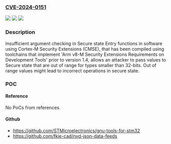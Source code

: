 ### [CVE-2024-0151](https://cve.mitre.org/cgi-bin/cvename.cgi?name=CVE-2024-0151)
![](https://img.shields.io/static/v1?label=Product&message=Arm%20v8-M%20Security%20Extensions%20Requirements%20on%20Development%20Tools&color=blue)
![](https://img.shields.io/static/v1?label=Version&message=1.0%20&color=brightgreen)
![](https://img.shields.io/static/v1?label=Vulnerability&message=CWE-241%20Improper%20Handling%20of%20Unexpected%20Data%20Type&color=brightgreen)

### Description

Insufficient argument checking in Secure state Entry functions in software using Cortex-M Security Extensions (CMSE), that has been compiled using toolchains that implement 'Arm v8-M Security Extensions Requirements on Development Tools' prior to version 1.4, allows an attacker to pass values to Secure state that are out of range for types smaller than 32-bits. Out of range values might lead to incorrect operations in secure state.

### POC

#### Reference
No PoCs from references.

#### Github
- https://github.com/STMicroelectronics/gnu-tools-for-stm32
- https://github.com/fkie-cad/nvd-json-data-feeds


